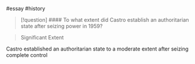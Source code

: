 #essay #history 

> [!question] #### To what extent did Castro establish an authoritarian state after seizing power in 1959?

> Significant Extent 

Castro established an authoritarian state to a moderate extent after seizing complete control 
